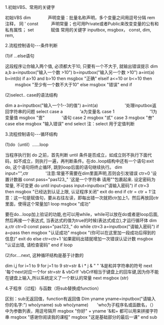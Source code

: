 1.初始VBS、常用的关键字

初始VBS
dim　　　　声明变量：批量名称声明，多个变量之间用逗号分隔
rem　　　　注释， 同  '
const　　　声明常量；也可用Private或者Public来改变变量的公有和私有属性；
set　　　　赋值
常用的关键字
inputbox, msgbox， const, dim, rem,

2.流程控制语句---条件判断

(1)if ...else语句

这段程序让你输入两个值, 必须都大于10, 只要有一个不大于, 就输出错误提示
dim a,b
a=inputbox("输入一个数 >10")
b=inputbox("输入另一个数 >10")
a=int(a)
b=int(b)
if a>10 and b>10 then
    msgbox "正确"
elseif a<=10 or b<=10 then
　　 msgbox "至少有一个数不大于10"
else
    msgbox "错误"
end if

(2)select.. case的语法结构

dim a
a=inputbox("输入一个1--3的值")
a=int(a) 　　　　　　'处理inputbox返回字符串的问题
select case a　　　　'a为变量名
case 1　　　　　　　　 '1为变量值
    msgbox "壹"　　　　'语句
case 2
    msgbox "贰"
case 3
    msgbox "叁"
case else
    msgbox "输入错误"
end select
注：select 用于定值判断

3.流程控制语句---循环结构

(1)do（until）……loop

当程序执行到 do 之前，首先判断 until 条件是否成立，如成立则不执行下面代码，如不成立，则执行一遍，再判断条件。在do..loop结构中还有一个语句:exit do, 这个语句将终止循环, 跳到loop后面的语句继续执行。
dim input="",ctr　　　　'注意:常量不需要在dim里面声明,否则会引发错误
ctr=0 '设置计数器
const pass="pas123_"   '这是一个字符串 请用""包裹起来. 设定密码为常量, 不可变更
do until input=pass
    input=inputbox("请输入密码")
    if ctr=3 then
        msgbox "已经达到认证上限, 认证程序关闭"
    exit do
    end if
    ctr = ctr + 1'注意：这一句是赋值句，要从右往左读，即每出错一次就把ctr加上1，然后再放回ctr里面，使得这个常量加1
loop
msgbox "成功"

要在do...loop加上验证的功能,也可以用while，while可以放在do或者是loop后面, 然后再接一个表达式, 当表达式的值为true的时候(表达式成立),才运行循环体
dim a,ctr
ctr=0
const pass="pas123_"
do while ctr<3
    a=inputbox("请输入密码")
    if a=pass then
        msgbox "认证成功"
        msgbox "(你可以在这里加一段成功后得到的信息)"
        exit do
    else
        ctr=ctr+1 '如果密码出错就增加一次错误认证计数
        msgbox "认证出错, 请检查密码"
    end if
loop

(2)for....next, 这种循环结构是基于计数的

dim i,j
for i=1 to 9
    for j=1 to 9
        str=str & i * j & " "                 '&是和并字符串的符号
    next '每个next对应一个for
    str=str & vbCrlf  'vbCrlf相当于键盘上的回车键,因为你不能在键盘上输入,所以系统定义了一个默认的常量
next
msgbox (str)

4.子程序（过程）与函数（将sub替换成function）

区别：sub无返回值，function有返回值
Dim yname
yname=inputbox("请输入你的名字:")
who(yname)
sub who(yname)　　'who为子程序名或函数名，（）中为参数列表，用逗号隔开
    msgbox "你好" + yname    '&和+ 都可以用来拼接字符串
    msgbox "感谢你阅读我的课程"
    msgbox "这是基础部分的最后一课"
end sub
